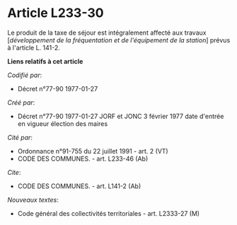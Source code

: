 # Article L233-30

Le produit de la taxe de séjour est intégralement affecté aux travaux [*développement de la fréquentation et de l'équipement
de la station*] prévus à l'article L. 141-2.

**Liens relatifs à cet article**

_Codifié par_:

  - Décret n°77-90 1977-01-27

_Créé par_:

  - Décret n°77-90 1977-01-27 JORF et JONC 3 février 1977 date d'entrée en vigueur élection des maires

_Cité par_:

  - Ordonnance n°91-755 du 22 juillet 1991 - art. 2 (VT)
  - CODE DES COMMUNES. - art. L233-46 (Ab)

_Cite_:

  - CODE DES COMMUNES. - art. L141-2 (Ab)

_Nouveaux textes_:

  - Code général des collectivités territoriales - art. L2333-27 (M)

